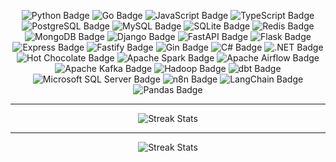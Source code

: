 <p align="center">
    <img src="https://img.shields.io/badge/Python-Informational?style=flat&logo=python&logoColor=white&color=3776AB"
        alt="Python Badge" />
    <img src="https://img.shields.io/badge/Go-Informational?style=flat&logo=go&logoColor=white&color=00ADD8"
        alt="Go Badge" />
    <img src="https://img.shields.io/badge/JavaScript-Informational?style=flat&logo=javascript&logoColor=black&color=F7DF1E"
        alt="JavaScript Badge" />
    <img src="https://img.shields.io/badge/TypeScript-Informational?style=flat&logo=typescript&logoColor=white&color=3178C6"
        alt="TypeScript Badge" />
    <img src="https://img.shields.io/badge/PostgreSQL-Informational?style=flat&logo=postgresql&logoColor=white&color=4169E1"
        alt="PostgreSQL Badge" />
    <img src="https://img.shields.io/badge/MySQL-Informational?style=flat&logo=mysql&logoColor=white&color=4479A1"
        alt="MySQL Badge" />
    <img src="https://img.shields.io/badge/SQLite-Informational?style=flat&logo=sqlite&logoColor=white&color=003B57"
        alt="SQLite Badge" />
    <img src="https://img.shields.io/badge/Redis-Informational?style=flat&logo=redis&logoColor=white&color=DC382D"
        alt="Redis Badge" />
    <img src="https://img.shields.io/badge/MongoDB-Informational?style=flat&logo=mongodb&logoColor=white&color=4DB33D"
        alt="MongoDB Badge" />
    <img src="https://img.shields.io/badge/Django-Informational?style=flat&logo=django&logoColor=white&color=092E20"
        alt="Django Badge" />
    <img src="https://img.shields.io/badge/FastAPI-Informational?style=flat&logo=fastapi&logoColor=white&color=000000"
        alt="FastAPI Badge" />
    <img src="https://img.shields.io/badge/Flask-Informational?style=flat&logo=flask&logoColor=white&color=000000"
        alt="Flask Badge" />
    <img src="https://img.shields.io/badge/Express-Informational?style=flat&logo=express&logoColor=white&color=000000"
        alt="Express Badge" />
    <img src="https://img.shields.io/badge/Fastify-Informational?style=flat&logo=fastify&logoColor=white&color=000000"
        alt="Fastify Badge" />
    <img src="https://img.shields.io/badge/Gin-Informational?style=flat&logo=gin&logoColor=white&color=00ADD8"
        alt="Gin Badge" />
    <img src="https://img.shields.io/badge/C%23-Informational?style=flat&logo=c-sharp&logoColor=white&color=239120"
        alt="C# Badge" />
    <img src="https://img.shields.io/badge/.NET-Informational?style=flat&logo=.net&logoColor=white&color=512BD4"
        alt=".NET Badge" />
    <img src="https://img.shields.io/badge/Hot%20Chocolate-Informational?style=flat&logo=graphql&logoColor=white&color=E10098"
        alt="Hot Chocolate Badge" />
    <img src="https://img.shields.io/badge/Spark-Informational?style=flat&logo=apachespark&logoColor=white&color=E25A1C"
        alt="Apache Spark Badge" />
    <img src="https://img.shields.io/badge/Airflow-Informational?style=flat&logo=apacheairflow&logoColor=white&color=017CEE"
        alt="Apache Airflow Badge" />
    <img src="https://img.shields.io/badge/Kafka-Informational?style=flat&logo=apachekafka&logoColor=white&color=231F20"
        alt="Apache Kafka Badge" />
    <img src="https://img.shields.io/badge/Hadoop-Informational?style=flat&logo=apachehadoop&logoColor=black&color=FFCC00"
        alt="Hadoop Badge" />
    <img src="https://img.shields.io/badge/dbt-Informational?style=flat&logo=dbt&logoColor=white&color=FF694B"
        alt="dbt Badge" />
    <img src="https://img.shields.io/badge/Microsoft%20SQL%20Server-Informational?style=flat&logo=microsoftsqlserver&logoColor=white&color=CC2927"
        alt="Microsoft SQL Server Badge" />
    <img src="https://img.shields.io/badge/n8n-Informational?style=flat&logo=n8n&logoColor=white&color=E02041"
        alt="n8n Badge" />
    <img src="https://img.shields.io/badge/LangChain-Informational?style=flat&logo=chainlink&logoColor=white&color=1C3C3C"
        alt="LangChain Badge" />
    <img src="https://img.shields.io/badge/Pandas-Informational?style=flat&logo=pandas&logoColor=white&color=150458"
        alt="Pandas Badge" />
</p>

<hr>

<p align="center">
    <picture>
        <source
            srcset="https://github-readme-activity-graph.vercel.app/graph?username=bezstrok&theme=github-dark-dimmed&hide_border=true&days=30&hide_title=true&area=true&bg_color=00000000"
            media="(prefers-color-scheme: dark)" />
        <source
            srcset="https://github-readme-activity-graph.vercel.app/graph?username=bezstrok&theme=github-dark&hide_border=true&days=30&hide_title=true&area=true&bg_color=00000000"
            media="(prefers-color-scheme: light), (prefers-color-scheme: no-preference)" />
        <img alt="Streak Stats" />
    </picture>
</p>
<hr>
<p align="center">
    <picture>
        <source
            srcset="https://github-readme-streak-stats.herokuapp.com?user=bezstrok&theme=holi-theme&hide_border=true&background=00000000"
            media="(prefers-color-scheme: dark)" />
        <source
            srcset="https://github-readme-streak-stats.herokuapp.com?user=bezstrok&theme=meta-light&hide_border=true&background=00000000"
            media="(prefers-color-scheme: light), (prefers-color-scheme: no-preference)" />
        <img alt="Streak Stats" />
    </picture>
</p>